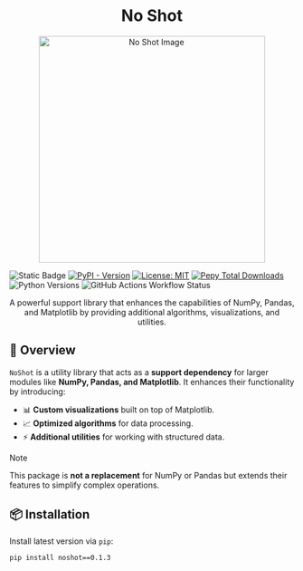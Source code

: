 <h1 align="center">No Shot</h1>

<p align="center">
    <img src="https://i.ibb.co/XkjpGzzL/noshot.jpg" alt="No Shot Image" width="400">
</p>

![Static Badge](https://img.shields.io/badge/OneShotCoding-NoShot-blue?logoColor=yell)
[![PyPI - Version](https://img.shields.io/pypi/v/noshot)](https://pypi.org/project/noshot)
[![License: MIT](https://img.shields.io/badge/License-MIT-yellow.svg)](https://github.com/suganthangnanavelan/one-shot-coding/blob/main/LICENSE.txt)
[![Pepy Total Downloads](https://img.shields.io/pepy/dt/noshot)](https://pypi.org/project/noshot)
![Python Versions](https://img.shields.io/pypi/pyversions/noshot.svg?logo=python&color=yellow)
![GitHub Actions Workflow Status](https://img.shields.io/github/actions/workflow/status/suganthangnanavelan/one-shot-coding/test.yml)

<p align="center">
    A powerful support library that enhances the capabilities of NumPy, Pandas, and Matplotlib by providing additional algorithms, visualizations, and utilities.
</p>

## 🚀 **Overview**
`NoShot` is a utility library that acts as a **support dependency** for larger modules like **NumPy, Pandas, and Matplotlib**. It enhances their functionality by introducing:
- 📊 **Custom visualizations** built on top of Matplotlib.
- 📈 **Optimized algorithms** for data processing.
- ⚡ **Additional utilities** for working with structured data.

> [!NOTE]
> This package is **not a replacement** for NumPy or Pandas but extends their features to simplify complex operations.

## 📦 **Installation**
Install latest version via `pip`:
```sh
pip install noshot==0.1.3